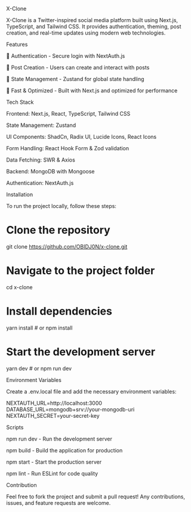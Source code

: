 X-Clone

X-Clone is a Twitter-inspired social media platform built using Next.js, TypeScript, and Tailwind CSS. It provides authentication, theming, post creation, and real-time updates using modern web technologies.

Features

🔐 Authentication - Secure login with NextAuth.js

📝 Post Creation - Users can create and interact with posts

📌 State Management - Zustand for global state handling

🚀 Fast & Optimized - Built with Next.js and optimized for performance

Tech Stack

Frontend: Next.js, React, TypeScript, Tailwind CSS

State Management: Zustand

UI Components: ShadCn, Radix UI, Lucide Icons, React Icons

Form Handling: React Hook Form & Zod validation

Data Fetching: SWR & Axios

Backend: MongoDB with Mongoose

Authentication: NextAuth.js

Installation

To run the project locally, follow these steps:

# Clone the repository
git clone https://github.com/OBIDJ0N/x-clone.git

# Navigate to the project folder
cd x-clone

# Install dependencies
yarn install  # or npm install

# Start the development server
yarn dev  # or npm run dev

Environment Variables

Create a .env.local file and add the necessary environment variables:

NEXTAUTH_URL=http://localhost:3000
DATABASE_URL=mongodb+srv://your-mongodb-uri
NEXTAUTH_SECRET=your-secret-key

Scripts

npm run dev - Run the development server

npm build - Build the application for production

npm start - Start the production server

npm lint - Run ESLint for code quality

Contribution

Feel free to fork the project and submit a pull request! Any contributions, issues, and feature requests are welcome.
